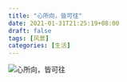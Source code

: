 ```yaml
---
title: "心所向，皆可往"
date: 2021-01-31T21:25:19+08:00
draft: false
tags: [风景]
categories: [生活]
---
```


![心所向，皆可往](https://cdn.jsdelivr.net/gh/ai0376/ownwiki.pic.0@0.2/IMG_20200606_193136.jpg)
<!--more-->